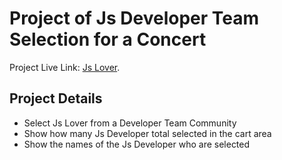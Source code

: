 # Project of Js Developer Team Selection for a Concert

Project Live Link:  [Js Lover](https://js-lover-developer-team-monir.netlify.app/).

## Project Details

* Select Js Lover from a Developer Team Community
* Show how many Js Developer total selected in the cart area
* Show the names of the Js Developer who are selected
